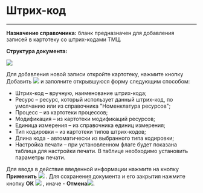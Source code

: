 ﻿# Штрих-код
 __ _ _ _ _

**Назначение справочника:** бланк предназначен для добавления записей в картотеку со штрих-кодами ТМЦ.

**Структура документа:**

![](topic:.AddFiles.Screenshot_2604.jpg)


Для добавления новой записи откройте картотеку, нажмите кнопку Добавить ![](topic:SCM.AddFiles.Btn_Add.png) и заполните открывшуюся форму следующим способом:


* Штрих-код – вручную, наименование штрих-кода;
* Ресурс – ресурс, который использует данный штрих-код, по умолчанию или из справочника "Номенклатура ресурсов";
* Процесс – из картотеки процессов;
* Модификация – из картотеки модификаций ресурсов;
* Единица измерения – из справочника единиц измерения;
* Тип кодировки – из картотеки типов штрих-кодов;
* Длина кода - автоматически из выбранного типа кодировки;
* Настройка печати – при установленном флаге будет показана таблица для настройки печати. В таблице необходимо установить параметры печати.


Для ввода в действие введенной информации нажмите на кнопку **Применить** ![](topic:SCM.AddFiles.Btn_OK.png) .
Для сохранения документа и его закрытия нажмите кнопку **ОК**
![](topic:SCM.AddFiles.Btn_Post.png) , иначе  -  **Отмена**![](topic:SCM.AddFiles.BtnCloseCancel.png).

